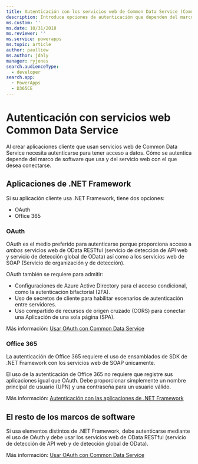 ```yaml
---
title: Autenticación con los servicios web de Common Data Service (Common Data Service) | Microsoft Docs
description: Introduce opciones de autenticación que dependen del marco de software que use.
ms.custom: ''
ms.date: 10/31/2018
ms.reviewer: ''
ms.service: powerapps
ms.topic: article
author: paulliew
ms.author: jdaly
manager: ryjones
search.audienceType:
  - developer
search.app:
  - PowerApps
  - D365CE
---
```

# <a name="authentication-with-common-data-service-web-services"></a>Autenticación con servicios web Common Data Service

Al crear aplicaciones cliente que usan servicios web de Common Data Service necesita autenticarse para tener acceso a datos. Cómo se autentica depende del marco de software que usa y del servicio web con el que desea conectarse.

## <a name="net-framework-applications"></a>Aplicaciones de .NET Framework

Si su aplicación cliente usa .NET Framework, tiene dos opciones:

- OAuth
- Office 365

### <a name="oauth"></a>OAuth

OAuth es el medio preferido para autenticarse porque proporciona acceso a *ambos* servicios web de OData RESTful (servicio de detección de API web y servicio de detección global de OData) así como a los servicios web de SOAP (Servicio de organización y de detección). 

OAuth también se requiere para admitir: 
 - Configuraciones de Azure Active Directory para el acceso condicional, como la autenticación bifactorial (2FA).
 - Uso de secretos de cliente para habilitar escenarios de autenticación entre servidores.
 - Uso compartido de recursos de origen cruzado (CORS) para conectar una Aplicación de una sola página (SPA).

Más información: [Usar OAuth con Common Data Service](authenticate-oauth.md)

### <a name="office-365"></a>Office 365

La autenticación de Office 365 requiere el uso de ensamblados de SDK de .NET Framework con los servicios web de SOAP únicamente.

El uso de la autenticación de Office 365 no requiere que registre sus aplicaciones igual que OAuth. Debe proporcionar simplemente un nombre principal de usuario (UPN) y una contraseña para un usuario válido.

Más información: [Autenticación con las aplicaciones de .NET Framework](authenticate-dot-net-framework.md)

## <a name="all-other-software-frameworks"></a>El resto de los marcos de software

Si usa elementos distintos de .NET Framework, debe autenticarse mediante el uso de OAuth y debe usar los servicios web de OData RESTful (servicio de detección de API web y de detección global de OData).

Más información:  [Usar OAuth con Common Data Service](authenticate-oauth.md)
